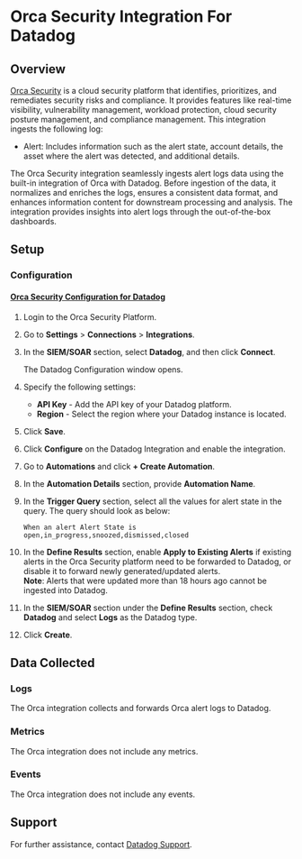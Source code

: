 # Orca Security Integration For Datadog

## Overview

[Orca Security][1] is a cloud security platform that identifies, prioritizes, and remediates security risks and compliance. It provides features like real-time visibility, vulnerability management, workload protection, cloud security posture management, and compliance management.
This integration ingests the following log:

- Alert: Includes information such as the alert state, account details, the asset where the alert was detected, and additional details.

The Orca Security integration seamlessly ingests alert logs data using the built-in integration of Orca with Datadog. Before ingestion of the data, it normalizes and enriches the logs, ensures a consistent data format, and enhances information content for downstream processing and analysis. The integration provides insights into alert logs through the out-of-the-box dashboards.

## Setup

### Configuration

#### [Orca Security Configuration for Datadog][2]

1. Login to the Orca Security Platform.
2. Go to **Settings** > **Connections** > **Integrations**.
3. In the **SIEM/SOAR** section, select **Datadog**, and then click **Connect**.

   The Datadog Configuration window opens.
4. Specify the following settings:
   - **API Key** - Add the API key of your Datadog platform.
   - **Region** - Select the region where your Datadog instance is located.
5. Click **Save**.
6. Click **Configure** on the Datadog Integration and enable the integration.
7. Go to **Automations** and click **+ Create Automation**.
8. In the **Automation Details** section, provide **Automation Name**.
9. In the **Trigger Query** section, select all the values for alert state in the query. The query should look as below:

    ```When an alert Alert State is open,in_progress,snoozed,dismissed,closed```
10. In the **Define Results** section, enable **Apply to Existing Alerts** if existing alerts in the Orca Security platform need to be forwarded to Datadog, or disable it to forward newly generated/updated alerts.  
**Note**: Alerts that were updated more than 18 hours ago cannot be ingested into Datadog.
11. In the **SIEM/SOAR** section under the **Define Results** section, check **Datadog** and select **Logs** as the Datadog type.
12. Click **Create**.

## Data Collected

### Logs

The Orca integration collects and forwards Orca alert logs to Datadog.

### Metrics

The Orca integration does not include any metrics.

### Events

The Orca integration does not include any events.

## Support

For further assistance, contact [Datadog Support][3].

[1]: https://docs.orcasecurity.io/docs
[2]: https://docs.orcasecurity.io/docs/integrating-datadog
[3]: https://docs.datadoghq.com/help/
